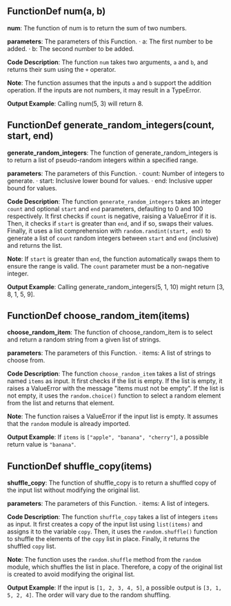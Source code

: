 ## FunctionDef num(a, b)
**num**: The function of num is to return the sum of two numbers.

**parameters**: The parameters of this Function.
· a: The first number to be added.
· b: The second number to be added.

**Code Description**: The function `num` takes two arguments, `a` and `b`, and returns their sum using the `+` operator.

**Note**: The function assumes that the inputs `a` and `b` support the addition operation. If the inputs are not numbers, it may result in a TypeError.

**Output Example**: Calling num(5, 3) will return 8.

## FunctionDef generate_random_integers(count, start, end)
**generate_random_integers**: The function of generate_random_integers is to return a list of pseudo-random integers within a specified range.

**parameters**: The parameters of this Function.
· count: Number of integers to generate.
· start: Inclusive lower bound for values.
· end: Inclusive upper bound for values.

**Code Description**: 
The function `generate_random_integers` takes an integer `count` and optional `start` and `end` parameters, defaulting to 0 and 100 respectively. It first checks if `count` is negative, raising a ValueError if it is. Then, it checks if `start` is greater than `end`, and if so, swaps their values. Finally, it uses a list comprehension with `random.randint(start, end)` to generate a list of `count` random integers between `start` and `end` (inclusive) and returns the list.

**Note**: 
If `start` is greater than `end`, the function automatically swaps them to ensure the range is valid. The `count` parameter must be a non-negative integer.

**Output Example**: Calling generate_random_integers(5, 1, 10) might return [3, 8, 1, 5, 9].

## FunctionDef choose_random_item(items)
**choose_random_item**: The function of choose_random_item is to select and return a random string from a given list of strings.

**parameters**: The parameters of this Function.
· items: A list of strings to choose from.

**Code Description**: 
The function `choose_random_item` takes a list of strings named `items` as input. It first checks if the list is empty. If the list is empty, it raises a ValueError with the message "items must not be empty". If the list is not empty, it uses the `random.choice()` function to select a random element from the list and returns that element.

**Note**: 
The function raises a ValueError if the input list is empty. It assumes that the `random` module is already imported.

**Output Example**: If `items` is `["apple", "banana", "cherry"]`, a possible return value is `"banana"`.

## FunctionDef shuffle_copy(items)
**shuffle_copy**: The function of shuffle_copy is to return a shuffled copy of the input list without modifying the original list.

**parameters**: The parameters of this Function.
· items: A list of integers.

**Code Description**: 
The function `shuffle_copy` takes a list of integers `items` as input. It first creates a copy of the input list using `list(items)` and assigns it to the variable `copy`. Then, it uses the `random.shuffle()` function to shuffle the elements of the `copy` list in place. Finally, it returns the shuffled `copy` list.

**Note**: 
The function uses the `random.shuffle` method from the `random` module, which shuffles the list in place. Therefore, a copy of the original list is created to avoid modifying the original list.

**Output Example**: If the input is `[1, 2, 3, 4, 5]`, a possible output is `[3, 1, 5, 2, 4]`. The order will vary due to the random shuffling.

